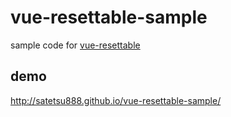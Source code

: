 # vue-resettable-sample

sample code for [vue-resettable](https://github.com/satetsu888/vue-resettable)

## demo

http://satetsu888.github.io/vue-resettable-sample/

